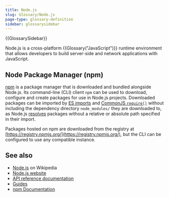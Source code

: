```yaml
---
title: Node.js
slug: Glossary/Node.js
page-type: glossary-definition
sidebar: glossarysidebar
---
```


{{GlossarySidebar}}

Node.js is a cross-platform {{Glossary("JavaScript")}} runtime environment that allows developers to build server-side and network applications with JavaScript.

## Node Package Manager (npm)

[npm](https://www.npmjs.com) is a package manager that is downloaded and bundled alongside Node.js. Its command-line (CLI) client `npm` can be used to download, configure and create packages for use in Node.js projects. Downloaded packages can be imported by [ES imports](/en-US/docs/Web/JavaScript/Reference/Statements/import) and [CommonJS `require()`](https://en.wikipedia.org/wiki/CommonJS) without including the dependency directory `node_modules/` they are downloaded to, as Node.js [resolves](https://nodejs.org/api/modules.html#loading-from-node_modules-folders) packages without a relative or absolute path specified in their import.

Packages hosted on npm are downloaded from the registry at [https://registry.npmjs.org/](https://registry.npmjs.org/), but the CLI can be configured to use any compatible instance.

## See also

- [Node.js](https://en.wikipedia.org/wiki/Node.js) on Wikipedia
- [Node.js website](https://nodejs.org/)
- [API reference documentation](https://nodejs.org/api/)
- [Guides](https://nodejs.org/en/docs/guides/)
- [npm Documentation](https://docs.npmjs.com/)
